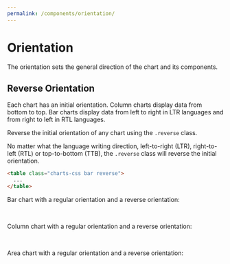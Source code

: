 ```yaml
---
permalink: /components/orientation/
---
```


# Orientation

The orientation sets the general direction of the chart and its components.

## Reverse Orientation

Each chart has an initial orientation. Column charts display data from bottom to top. Bar charts display data from left to right in LTR languages and from right to left in RTL languages.

Reverse the initial orientation of any chart using the `.reverse` class.

No matter what the language writing direction, left-to-right (LTR), right-to-left (RTL) or top-to-bottom (TTB), the `.reverse` class will reverse the initial orientation.

```html
<table class="charts-css bar reverse">
  ...
</table>
```

Bar chart with a regular orientation and a reverse orientation:

<v-row>

<code-example code-example-id="orientation-example-1">
<template v-slot:css-code>
#orientation-example-1 {
  height: 200px;
  max-width: 300px;
  margin: 0 auto;
}
</template>
<template v-slot:html-code>
<table class="charts-css bar" id="orientation-example-1">

  <caption> Orientation Example #1 </caption>

  <thead>
    <tr>
      <th scope="col"> Year </th>
      <th scope="col"> Progress </th>
    </tr>
  </thead>

  <tbody>
    <tr>
      <th scope="row"> 2016 </th>
      <td style="--size: 0.2"> </td>
    </tr>
    <tr>
      <th scope="row"> 2017 </th>
      <td style="--size: 0.4"> </td>
    </tr>
    <tr>
      <th scope="row"> 2018 </th>
      <td style="--size: 0.6"> </td>
    </tr>
    <tr>
      <th scope="row"> 2019 </th>
      <td style="--size: 0.8"> </td>
    </tr>
    <tr>
      <th scope="row"> 2020 </th>
      <td style="--size: 1"> </td>
    </tr>
  </tbody>

</table>
</template>
</code-example>

<code-example code-example-id="orientation-example-2">
<template v-slot:css-code>
#orientation-example-2 {
  height: 200px;
  max-width: 300px;
  margin: 0 auto;
}
</template>
<template v-slot:html-code>
<table class="charts-css bar reverse" id="orientation-example-2">

  <caption> Orientation Example #2 </caption>

  <thead>
    <tr>
      <th scope="col"> Year </th>
      <th scope="col"> Progress </th>
    </tr>
  </thead>

  <tbody>
    <tr>
      <th scope="row"> 2016 </th>
      <td style="--size: 0.2"> </td>
    </tr>
    <tr>
      <th scope="row"> 2017 </th>
      <td style="--size: 0.4"> </td>
    </tr>
    <tr>
      <th scope="row"> 2018 </th>
      <td style="--size: 0.6"> </td>
    </tr>
    <tr>
      <th scope="row"> 2019 </th>
      <td style="--size: 0.8"> </td>
    </tr>
    <tr>
      <th scope="row"> 2020 </th>
      <td style="--size: 1"> </td>
    </tr>
  </tbody>

</table>
</template>
</code-example>

</v-row>

<br>

Column chart with a regular orientation and a reverse orientation:

<v-row>

<code-example code-example-id="orientation-example-3">
<template v-slot:css-code>
#orientation-example-3 {
  height: 200px;
  max-width: 300px;
  margin: 0 auto;
}
</template>
<template v-slot:html-code>
<table class="charts-css column" id="orientation-example-3">

  <caption> Orientation Example #3 </caption>

  <thead>
    <tr>
      <th scope="col"> Year </th>
      <th scope="col"> Progress </th>
    </tr>
  </thead>

  <tbody>
    <tr>
      <th scope="row"> 2016 </th>
      <td style="--size: 0.2"> </td>
    </tr>
    <tr>
      <th scope="row"> 2017 </th>
      <td style="--size: 0.4"> </td>
    </tr>
    <tr>
      <th scope="row"> 2018 </th>
      <td style="--size: 0.6"> </td>
    </tr>
    <tr>
      <th scope="row"> 2019 </th>
      <td style="--size: 0.8"> </td>
    </tr>
    <tr>
      <th scope="row"> 2020 </th>
      <td style="--size: 1"> </td>
    </tr>
  </tbody>

</table>
</template>
</code-example>

<code-example code-example-id="orientation-example-4">
<template v-slot:css-code>
#orientation-example-4 {
  height: 200px;
  max-width: 300px;
  margin: 0 auto;
}
</template>
<template v-slot:html-code>
<table class="charts-css column reverse" id="orientation-example-4">

  <caption> Orientation Example #4 </caption>

  <thead>
    <tr>
      <th scope="col"> Year </th>
      <th scope="col"> Progress </th>
    </tr>
  </thead>

  <tbody>
    <tr>
      <th scope="row"> 2016 </th>
      <td style="--size: 0.2"> </td>
    </tr>
    <tr>
      <th scope="row"> 2017 </th>
      <td style="--size: 0.4"> </td>
    </tr>
    <tr>
      <th scope="row"> 2018 </th>
      <td style="--size: 0.6"> </td>
    </tr>
    <tr>
      <th scope="row"> 2019 </th>
      <td style="--size: 0.8"> </td>
    </tr>
    <tr>
      <th scope="row"> 2020 </th>
      <td style="--size: 1"> </td>
    </tr>
  </tbody>

</table>
</template>
</code-example>

</v-row>

<br>

Area chart with a regular orientation and a reverse orientation:

<v-row>

<code-example code-example-id="orientation-example-5">
<template v-slot:css-code>
#orientation-example-5 {
  height: 170px;
  max-width: 300px;
  margin: 0 auto;
}
</template>
<template v-slot:html-code>
<table class="charts-css area" id="orientation-example-5">

  <caption> Orientation Example #5 </caption>

  <thead>
    <tr>
      <th scope="col"> Year </th>
      <th scope="col"> Progress </th>
    </tr>
  </thead>

  <tbody>
    <tr>
      <th scope="row"> 2016 </th>
      <td style="--start: 0.2; --size: 0.4"> </td>
    </tr>
    <tr>
      <th scope="row"> 2017 </th>
      <td style="--start: 0.4; --size: 0.8"> </td>
    </tr>
    <tr>
      <th scope="row"> 2018 </th>
      <td style="--start: 0.8; --size: 0.6"> </td>
    </tr>
    <tr>
      <th scope="row"> 2019 </th>
      <td style="--start: 0.6; --size: 1.0"> </td>
    </tr>
    <tr>
      <th scope="row"> 2020 </th>
      <td style="--start: 1.0; --size: 0.3"> </td>
    </tr>
  </tbody>

</table>
</template>
</code-example>

<code-example code-example-id="orientation-example-6">
<template v-slot:css-code>
#orientation-example-6 {
  height: 170px;
  max-width: 300px;
  margin: 0 auto;
}
</template>
<template v-slot:html-code>
<table class="charts-css area reverse" id="orientation-example-6">

  <caption> Orientation Example #6 </caption>

  <thead>
    <tr>
      <th scope="col"> Year </th>
      <th scope="col"> Progress </th>
    </tr>
  </thead>

  <tbody>
    <tr>
      <th scope="row"> 2016 </th>
      <td style="--start: 0.2; --size: 0.4"> </td>
    </tr>
    <tr>
      <th scope="row"> 2017 </th>
      <td style="--start: 0.4; --size: 0.8"> </td>
    </tr>
    <tr>
      <th scope="row"> 2018 </th>
      <td style="--start: 0.8; --size: 0.6"> </td>
    </tr>
    <tr>
      <th scope="row"> 2019 </th>
      <td style="--start: 0.6; --size: 1.0"> </td>
    </tr>
    <tr>
      <th scope="row"> 2020 </th>
      <td style="--start: 1.0; --size: 0.3"> </td>
    </tr>
  </tbody>

</table>
</template>
</code-example>

</v-row>
